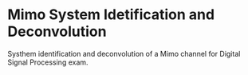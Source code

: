 # Mimo System Idetification and Deconvolution
Systhem identification and deconvolution of a Mimo channel for Digital Signal Processing exam.
